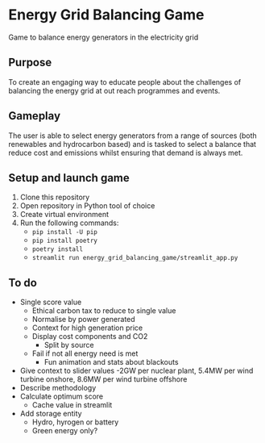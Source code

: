 # Energy Grid Balancing Game
Game to balance energy generators in the electricity grid

## Purpose
To create an engaging way to educate people about the challenges of balancing the energy grid at out reach programmes and events.

## Gameplay
The user is able to select energy generators from a range of sources (both renewables and hydrocarbon based) and is tasked to select a balance that reduce cost and emissions whilst ensuring that demand is always met.

## Setup and launch game
1. Clone this repository
1. Open repository in Python tool of choice
1. Create virtual environment
1. Run the following commands:
    - `pip install -U pip`
    - `pip install poetry`
    - `poetry install`
    - `streamlit run energy_grid_balancing_game/streamlit_app.py`

## To do
- Single score value
    - Ethical carbon tax to reduce to single value
    - Normalise by power generated
    - Context for high generation price
    - Display cost components and CO2
        - Split by source
    - Fail if not all energy need is met
        - Fun animation and stats about blackouts
- Give context to slider values
    -2GW per nuclear plant, 5.4MW per wind turbine onshore, 8.6MW per wind turbine offshore
- Describe methodology
- Calculate optimum score
    - Cache value in streamlit
- Add storage entity
    - Hydro, hyrogen or battery
    - Green energy only?